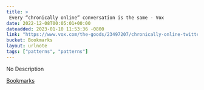 ```yaml
---
title: > 
 Every “chronically online” conversation is the same - Vox
date: 2022-12-08T00:05:01+00:00
dateadded: 2023-01-10 11:53:36 -0800
link: "https://www.vox.com/the-goods/23497207/chronically-online-twitter-tiktok"
bucket: Bookmarks
layout: urlnote
tags: ["patterns", "patterns"]
--- 
```

No Description
 <!-- end excerpt --> 
<div class='bucket'><a class='internal-link' href='/buckets/bookmarks'>Bookmarks</a></div> 
